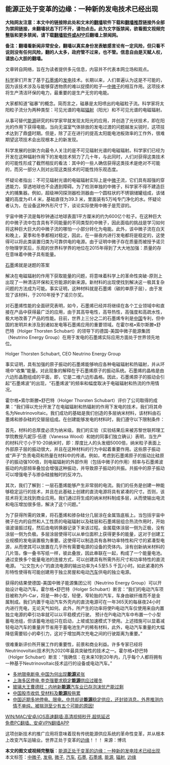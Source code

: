  <h2>能源正处于变革的边缘：一种新的发电技术已经出现</h2> <p class="notice"><b>大陆网友注意：本文中的链接除此处和文末的<a href="https://github.com/bannedbook/fanqiang" >翻墙</a>软件下载和<a href="https://github.com/killgcd/justmysocks/blob/master/README.md">翻墙推荐</a>链接外全部为禁网链接，未翻墙状态下打不开，请勿点击。此为文字版禁闻，欲看图文视频完整版和更多禁闻，请下载<a href="https://github.com/bannedbook/fanqiang">翻墙软件或APP</a>后翻墙上禁闻网。</p><p>备注：翻墙看新闻非常安全，翻墙以真实身份发表敏感言论有一定风险，但只看不说则没有任何风险，翻的人太多，政府管不过来，也不管。信息自由是天赋人权，请放心大胆的翻墙。</b></p>  <div class="entry"> <p>文章转自网络，旨在为读者提供多元信息，内容并不代表本网立场和观点。</p> <p><span class='wp_keywordlink'><a href="https://www.bannedbook.org/forum11/topic309.html" title="禁片：“科学”的棍子" target="_blank">科学</a></span>家们开发了基于<a href="https://www.bannedbook.org/bnews/tag/%e7%9f%b3%e5%a2%a8%e7%83%af/" class="st_tag internal_tag" rel="tag" title="标签 石墨烯 下的日志">石墨烯</a>的<a href="https://www.bannedbook.org/bnews/tag/%E5%8F%91%E7%94%B5/" class="st_tag internal_tag" rel="tag" title="标签 发电 下的日志">发电</a>技术。长期以来，人们普遍认为这是不可能的，因为该技术涉及与能够穿透物质的难以捉摸的粒子&#8212;<a href="https://www.bannedbook.org/bnews/tag/%E4%B8%AD%E5%BE%AE%E5%AD%90/" class="st_tag internal_tag" rel="tag" title="标签 中微子 下的日志">中微子</a>的相互作用。这项技术将生产清洁环保的电力，最重要的是生产无穷的电能。</p> <p>大家都知道“磁暴”的概念。简而言之，磁暴是太阳喷出的电磁粒子流。科学家将太阳粒子流分为两种类型：可见光谱的电磁<a href="https://www.bannedbook.org/bnews/tag/%e8%be%90%e5%b0%84/" class="st_tag internal_tag" rel="tag" title="标签 辐射 下的日志">辐射</a>（阳光）和不可见光谱的电磁辐射。</p> <p>从事可替代<a href="https://www.bannedbook.org/bnews/tag/%E8%83%BD%E6%BA%90/" class="st_tag internal_tag" rel="tag" title="标签 能源 下的日志">能源</a>研究的科学家早就发现太阳光的应用，并创造了光伏技术，即在阳光的作用下获得电能。当向无温室气体排放的发电过渡的问题越发尖锐时，这项技术达到了鼎盛时期。但是，除了正在进行的提高太阳能电池板效率的工作外，很难期望这项技术会出现根本上的新发现。</p>  <p>科学发展的创新方向最令人关注的是不可见辐射光谱的电磁辐射。科学家们已经为开发在这种辐射作用下的发电技术努力了几十年，与此同时，人们对获得这类技术的可能性形成了截然相反的看法：其中的一些人确信获得这类技术是绝对不可能的，而另一部分人则对出现这类技术的可能性持乐观态度。</p> <p>怀疑论者指出：不可见辐射光谱的电磁辐射实际上是中<a href="https://www.bannedbook.org/bnews/tag/%E5%BE%AE%E5%AD%90/" class="st_tag internal_tag" rel="tag" title="标签 微子 下的日志">微子</a>流，它们具有超强的穿透能力，穿透地球也不会遇到障碍。为了检测单独的中微子，科学家不得不建造巨大的捕集器。例如，超级神冈探测器检测器由一个圆柱状的不锈钢储罐组成，该储罐的高度为41.4 米，基础直径为39.3 米，里面装有5万吨专门净化的水。怀疑论者认为，在设备这种外形尺寸下，谈论实际使用中微子是荒谬的。</p> <p>宇宙中微子流是每秒钟通过地球表面1平方厘米的约为600亿个粒子。在这种巨大的中微子流中包含具有不同能量的不同类型的中微子，因此面临的挑战是学习如何将这种巨大巨大的中微子流的哪怕一小部分转化为电能。此外，该中微子流在白天和晚上，夏季和冬季都相对稳定，因此，在一昼夜内进行发电都将是稳定的，这使得可以将此类装置归类为可靠供电的电源。由于证明中微子存在质量而被授予诺贝尔物理学奖后，乐观的世界科学界的地位在2015年得到了大大地加强：质量的存在意味着中微子具有能量。</p> <p><a href="https://www.bannedbook.org/bnews/tag/%E7%9F%B3%E5%A2%A8/" class="st_tag internal_tag" rel="tag" title="标签 石墨 下的日志">石墨</a>烯就是谜题的答案</p>  <p>解决在电磁辐射的作用下获取能量的问题，将意味着科学上的革命性突破-原则上出现了一种清洁环保和无穷能源的新来源。新材料的出现使找到解决这一极其复杂问题的方法成为可能。事实证明，这种材料就是石墨烯（碳的单原子层），由于发现了该材料，于2010年授予了诺贝尔奖。</p> <p>对石墨烯性能的全面研究表明，如今，石墨烯已经并将继续在各个工业领域中和直接在产品中获得最广泛的应用，由于其高导电性，高导热性，高强度和高疏水性，极大地改善了产品的性能。目前，世界上三分之二的石墨烯专利是<span class='wp_keywordlink_affiliate'><a href="https://www.bannedbook.org/" title="中国" target="_blank">中国</a></span>专利，但中国的发明并未涉及到诸如发电等石墨烯应用的重要领域。在霍尔格&#8226;索尔斯滕&#8226;舒巴特（Holger Thorsten Schubart）的领导下的德国-美国中微子能源集团（Neutrino Energy Group）在用于发电的石墨烯实际应用方面处于世界领先地位。</p> <p>Holger Thorsten Schubart, CEO Neutrino Energy Group</p> <p>事实证明，具有加强的原子振动的石墨烯能够响应各种电磁辐射和热辐射，并从环境中“收集”能量。对此现象的解释在于石墨烯原子的振动系统。石墨烯的晶格是由六边形晶胞组成的平面，即，它是二维六边形晶格。因此，石墨烯原子的振动会引起“石墨烯波”的出现，“石墨烯波”的频率和幅度取决于电磁辐射和热流的作用情况。</p>  <p>霍尔格&#8226;索尔斯滕&#8226;舒巴特（Holger Thorsten Schubart）评价了公司取得的成果：“我们得以充分开发了在电磁辐射和热辐射的作用下发电的技术，我们将其命名为Neutrinovoltaic。我们成功的基础是我们创造的多层纳米材料，该材料由石墨烯和掺杂硅的交替层组成。在创建能够发电的材料时，我们遵守以下限制条件：</p> <p>首先，材料的总厚度必须为纳米级。我们的实验（实验结果后来被苏黎世联邦理工学院教授凡妮莎·伍德（Vanessa Wood）和她的同事们独立确认）表明，当生产的材料尺寸小于10-20纳米时，即：厚度比人的头发细5000倍，纳米粒子表面上外部原子层的振动很大，并且在这种材料的行为中起着重要作用。这些原子振动或“声子”负责电荷和热量在材料中的传递。例如，考虑到石墨烯原子的振动比硅原子的振动强100倍，则电磁辐射的外部作用（包括中微子的作用）频率与石墨烯波振动的内部频率叠加会增强这种振动，并导致原子振动的共振。共振中的原子振动可以增强电子与掺杂硅接触时的反冲力。</p> <p>其次，我们了解到：一层石墨烯能够产生非常弱的电流。我们的任务是创建一种能够稳定运行的技术，并且在此基础上创建的直流电源将具有紧凑的尺寸。否则，该技术将无法找到商业应用。我们通过将生成的纳米材料制成多层，从而使输出电流和电压增加很多倍，解决了这个问题。”</p> <p>为了获得所需的效果，将石墨烯和掺杂硅分几层涂在金属箔底板上。当包括宇宙中微子在内的自然和人工性质的电磁辐射以及硅层和石墨烯层组合热流作用时，开始谐波谐振过程，然后由电转换器记录下来该过程。金属载体涂层一侧为正极，没有涂层一侧为负极。多层涂层使得可以从单位面积上获得更多的能量，这对于创建工业规模的发电装置极为重要。这使得可以制造具有各种功率特性和尺寸的紧凑型电源，从而使其可以放置在几乎所有需要电源的设备的壳体内。涂有创新纳米材料的几片箔，像一叠书写纸一样，彼此叠放，因此串联在一起，构成了一个能量电池。通过变换多个能量电池的连接方式，可以创建具有所需外形尺寸和功率特性的直流电源。 “公文包大小”的直流电源的输出功率为4.5至5.5 千瓦/小时。如此紧凑的外形特性使得有可能创建用于独立房屋和电动<a href="https://www.bannedbook.org/bnews/tag/%e6%b1%bd%e8%bd%a6/" class="st_tag internal_tag" rel="tag" title="标签 汽车 下的日志">汽车</a>供电的独立电源。</p>  <p>获得的结果使德国-美国中微子能源集团公司（Neutrino Energy Group）可以开始设计电动汽车。霍尔格&#8226;舒巴特（Holger Schubart）断言：“我们的电动汽车项目被称为Pi-Car，将是一种小型，轻便，窄轮胎的汽车，车身由碳纤维而不是金属制成。我们内置于电动汽车外壳内的直流电源可在一年365天的每昼夜24小时内进行充电，无论天气如何。此外，所产生的功率将使Pi电动汽车仅使用来自内置独立电源的牵引功率就可以以平稳模式行驶。 预计在Pi电动汽车中布置一个小型蓄电池组，但该蓄电池组只在启动，上坡或加速模式下使用。上述措施可以显着减轻电动汽车的重量并节省用于蓄电池生产的稀有材料，此外，电动汽车重量的大幅降低需要较小的牵引力，这对于增加两次充电之间的行驶距离为重要。”</p> <p>很难重新评价所开展工作的重要性，前景和商业利益。许多专家已经将Neutrinovoltaic技术列为2020年最具突破性的技术之一。霍尔格&#8226;舒巴特（Holger Schubart）断言：“我确信：在未来10到20年内，几乎每个人都将拥有一种基于Neutrinovoltaic技术运行的设备或电动汽车。”</p> <ul class='op-related-articles' title='相关阅读'> <li><a href='https://www.bannedbook.org/bnews/baitai/20210112/1466141.html' target='_blank'>多地限电断电 中国为何出现<b>能源</b>紧张</a></li> <li><a href='https://www.bannedbook.org/bnews/cbnews/20210109/1464063.html' target='_blank'>上海多区停电 李克强要求稳定<b>能源</b>供应过暖冬</a></li> <li><a href='https://www.bannedbook.org/bnews/baitai/20210106/1462312.html' target='_blank'>玻璃大王曹德旺：内地新<b>能源</b>汽车业已存泡沫忧产能过剩</a></li> <li><a href='https://www.bannedbook.org/bnews/baitai/20201229/1457286.html' target='_blank'>中国股市收低 受材料及<b>能源</b>股拖累</a></li> <li><a href='https://www.bannedbook.org/bnews/bannedvideo/20201225/1454603.html' target='_blank'>中国近期多地停电、限电，中共却说<b>能源</b>稳定供应，还封锁消息，外界推测内情不单纯，被揣测至少有五个可能的原因!</a></li> </ul> <p class="texttj"> <a href="https://github.com/bannedbook/fanqiang/wiki/V2ray%E6%9C%BA%E5%9C%BA" target="_blank">WIN/MAC/安卓/iOS高速翻墙:高清视频秒开,超低延迟</a><br/> <a href="https://github.com/bannedbook/fanqiang/wiki/%E7%A6%81%E9%97%BB%E7%BD%91%E5%AE%89%E5%8D%93%E7%BF%BB%E5%A2%99%E6%96%B0%E9%97%BBAPP" target="_blank">免费PC翻墙、安卓VPN翻墙APP</a></p><p>这项创新技术的推广应用将意味着现有传统能源供应系统的革命性变革，并从根本上改变汽车运输业。世界正处于变革的<a href="https://www.bannedbook.org/bnews/tag/%E8%BE%B9%E7%BC%98/" class="st_tag internal_tag" rel="tag" title="标签 边缘 下的日志">边缘</a>！！！ 来源：博讯</p><a name='sharetosocial'></a>       <div><b>本文的图文或视频完整版</b>：<a href='https://www.bannedbook.org/bnews/baitai/20210115/1467757.html'>能源正处于变革的边缘：一种新的发电技术已经出现</a></div>  </div><!--END ENTRY--> <div class="postfooter"> <div>本文标签：<a href="https://www.bannedbook.org/bnews/tag/%E4%B8%AD%E5%BE%AE%E5%AD%90/" rel="tag">中微子</a>, <a href="https://www.bannedbook.org/bnews/tag/%E5%8F%91%E7%94%B5/" rel="tag">发电</a>, <a href="https://www.bannedbook.org/bnews/tag/%E5%BE%AE%E5%AD%90/" rel="tag">微子</a>, <a href="https://www.bannedbook.org/bnews/tag/%e6%b1%bd%e8%bd%a6/" rel="tag">汽车</a>, <a href="https://www.bannedbook.org/bnews/tag/%E7%9F%B3%E5%A2%A8/" rel="tag">石墨</a>, <a href="https://www.bannedbook.org/bnews/tag/%e7%9f%b3%e5%a2%a8%e7%83%af/" rel="tag">石墨烯</a>, <a href="https://www.bannedbook.org/bnews/tag/%E8%83%BD%E6%BA%90/" rel="tag">能源</a>, <a href="https://www.bannedbook.org/bnews/tag/%e8%be%90%e5%b0%84/" rel="tag">辐射</a>, <a href="https://www.bannedbook.org/bnews/tag/%E8%BE%B9%E7%BC%98/" rel="tag">边缘</a></div>  </div><!--END POSTFOOTER--> 